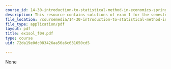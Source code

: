 ```yaml
---
course_id: 14-30-introduction-to-statistical-method-in-economics-spring-2006
description: This resource contains solutions of exam 1 for the semester, fall 2004.
file_location: /coursemedia/14-30-introduction-to-statistical-method-in-economics-spring-2006/72da19e0dc083426aa56a6c631650cd5_ex1sol_f04.pdf
file_type: application/pdf
layout: pdf
title: ex1sol_f04.pdf
type: course
uid: 72da19e0dc083426aa56a6c631650cd5

---
```

None